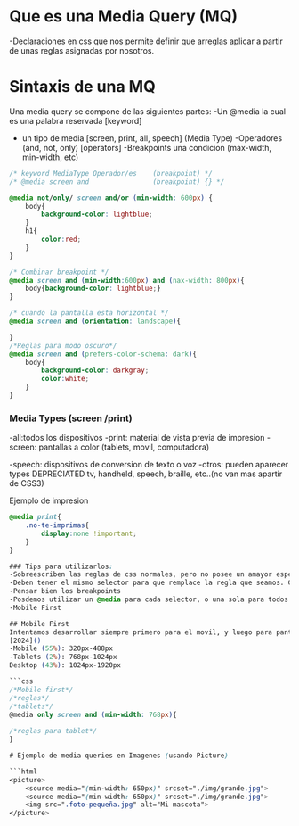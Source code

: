 # Que es una Media Query (MQ)

-Declaraciones en css que nos permite definir que arreglas aplicar a partir de unas reglas asignadas por nosotros.

# Sintaxis de una MQ
Una media query se compone de las siguientes partes:
-Un @media la cual es una palabra reservada [keyword]
- un tipo de media [screen, print, all, speech] (Media Type)
-Operadores (and, not, only) [operators]
-Breakpoints una condicion (max-width, min-width, etc)

```css
/* keyword MediaType Operador/es    (breakpoint) */
/* @media screen and                (breakpoint) {} */

@media not/only/ screen and/or (min-width: 600px) {
    body{
        background-color: lightblue;
    }
    h1{
        color:red;
    }
}

/* Combinar breakpoint */
@media screen and (min-width:600px) and (nax-width: 800px){
    body{background-color: lightblue;}
}

/* cuando la pantalla esta horizontal */
@media screen and (orientation: landscape){

}
/*Reglas para modo oscuro*/
@media screen and (prefers-color-schema: dark){
    body{
        background-color: darkgray;
        color:white;
    }
}


``` 


### Media Types (screen /print)
-all:todos los dispositivos
-print: material de vista previa de impresion
-screen: pantallas a color (tablets, movil, computadora)

-speech: dispositivos de conversion de texto o voz
-otros: pueden aparecer types DEPRECIATED tv, handheld, speech, braille, etc..(no van mas apartir de CSS3)

Ejemplo de impresion
```css
@media print{
    .no-te-imprimas{
        display:none !important;
    }
}

### Tips para utilizarlos:
-Sobreescriben las reglas de css normales, pero no posee un amayor especificidad por lo tanto las media queries deben estar por debajo de las reglas que quiera reeplazar
-Deben tener el mismo selector para que remplace la regla que seamos. Como excepcion podemos utilizar las reglas principales en vez de especificas (background para remplazar background-color)
-Pensar bien los breakpoints
-Posdemos utilizar un @media para cada selector, o una sola para todos los selectores(recomendado)
-Mobile First

## Mobile First
Intentamos desarrollar siempre primero para el movil, y luego para pantallas mas grandes. De esta manera nos aseguramos de que se vea bien en dispositivos móviles.
[2024]()
-Mobile (55%): 320px-488px
-Tablets (2%): 768px-1024px
Desktop (43%): 1024px-1920px

```css
/*Mobile first*/
/*reglas*/
/*tablets*/
@media only screen and (min-width: 768px){
    
/*reglas para tablet*/
}

# Ejemplo de media queries en Imagenes (usando Picture)

```html
<picture>
    <source media="(min-width: 650px)" srcset="./img/grande.jpg">
    <source media="(min-width: 650px)" srcset="./img/grande.jpg">
    <img src=".foto-pequeña.jpg" alt="Mi mascota">
</picture>
```